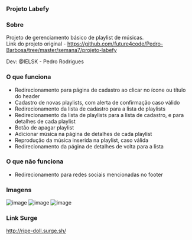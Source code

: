 ### Projeto Labefy

### Sobre
Projeto de gerenciamento básico de playlist de músicas. <br>
Link do projeto original - <a href="https://github.com/future4code/Pedro-Barbosa/tree/master/semana7/projeto-labefy">https://github.com/future4code/Pedro-Barbosa/tree/master/semana7/projeto-labefy</a> 



Dev: @IELSK - Pedro Rodrigues

### O que funciona
- Redirecionamento para página de cadastro ao clicar no ícone ou título do header
- Cadastro de novas playlists, com alerta de confirmação caso válido
- Redirecionamento da lista de cadastro para a lista de playlists
- Redirecionamento da lista de playlists para a lista de cadastro, e para detalhes de cada playlist
- Botão de apagar playlist
- Adicionar música na página de detalhes de cada playlist
- Reprodução da música inserida na playlist, caso válida
- Redirecionamento da página de detalhes de volta para a lista

### O que não funciona
- Redirecionamento para redes sociais mencionadas no footer

### Imagens
![image](https://user-images.githubusercontent.com/48807462/119166538-1f886e80-ba35-11eb-80e8-c415963154bd.png)
![image](https://user-images.githubusercontent.com/48807462/119166577-29aa6d00-ba35-11eb-873a-0c20ad6ade31.png)
![image](https://user-images.githubusercontent.com/48807462/119166660-48106880-ba35-11eb-9a77-b5fd6c334cd9.png)


### Link Surge
http://ripe-doll.surge.sh/
